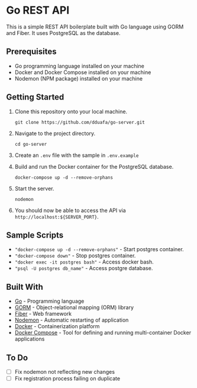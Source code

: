 # Go REST API

This is a simple REST API boilerplate built with Go language using GORM and Fiber. It uses PostgreSQL as the database.

## Prerequisites

- Go programming language installed on your machine
- Docker and Docker Compose installed on your machine
- Nodemon (NPM package) installed on your machine

## Getting Started

1. Clone this repository onto your local machine.

   ```
   git clone https://github.com/dduafa/go-server.git
   ```

2. Navigate to the project directory.

   ```
   cd go-server
   ```

3. Create an `.env` file with the sample in `.env.example`

4. Build and run the Docker container for the PostgreSQL database.

   ```
   docker-compose up -d --remove-orphans
   ```

5. Start the server.

   ```
   nodemon
   ```

6. You should now be able to access the API via `http://localhost:${SERVER_PORT}`.

## Sample Scripts

- `"docker-compose up -d --remove-orphans"` - Start postgres container.
- `"docker-compose down"` - Stop postgres container.
- `"docker exec -it postgres bash"` - Access docker bash.
- `"psql -U postgres db_name"` - Access postgre database.

## Built With

- [Go](https://golang.org/) - Programming language
- [GORM](https://gorm.io/) - Object-relational mapping (ORM) library
- [Fiber](https://gofiber.io/) - Web framework
- [Nodemon](https://nodemon.io/) - Automatic restarting of application
- [Docker](https://www.docker.com/) - Containerization platform
- [Docker Compose](https://docs.docker.com/compose/) - Tool for defining and running multi-container Docker applications

## To Do
- [ ] Fix nodemon not reflecting new changes
- [ ] Fix registration process failing on duplicate